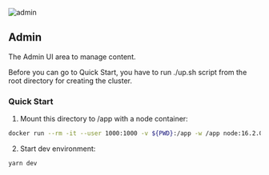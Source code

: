 ![admin](https://github.com/edenreich/blog/workflows/admin/badge.svg)

## Admin

The Admin UI area to manage content.

Before you can go to Quick Start, you have to run ./up.sh script from the root directory for creating the cluster.

### Quick Start

1. Mount this directory to /app with a node container:
```sh
docker run --rm -it --user 1000:1000 -v ${PWD}:/app -w /app node:16.2.0-alpine3.12 /bin/sh
```
2. Start dev environment:
```sh
yarn dev
```
